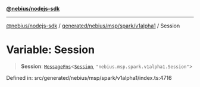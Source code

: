 [**@nebius/nodejs-sdk**](../../../../../../README.md)

***

[@nebius/nodejs-sdk](../../../../../../README.md) / [generated/nebius/msp/spark/v1alpha1](../README.md) / Session

# Variable: Session

> **Session**: [`MessageFns`](../../../../../../runtime/protos/core/interfaces/MessageFns.md)\<[`Session`](../interfaces/Session.md), `"nebius.msp.spark.v1alpha1.Session"`\>

Defined in: src/generated/nebius/msp/spark/v1alpha1/index.ts:4716
